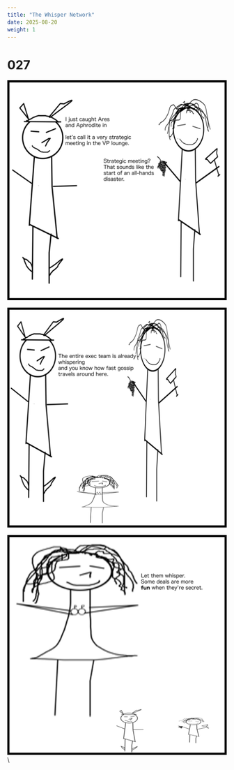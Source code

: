```yaml
---
title: "The Whisper Network"
date: 2025-08-20
weight: 1
---
```


# 027

<img class = 'comic' src='/assets/cartoon/027/027-01.jpg'> <br />

<img class = 'comic' src='/assets/cartoon/027/027-02.jpg'> <br />

<img class = 'comic' src='/assets/cartoon/027/27-03.jpg'> \